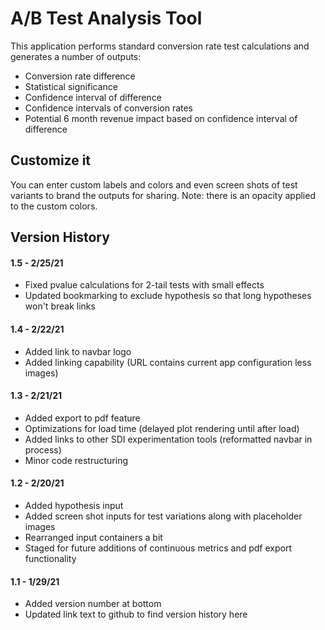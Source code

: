 # A/B Test Analysis Tool
This application performs standard conversion rate test calculations and generates a number of outputs:
- Conversion rate difference 
- Statistical significance
- Confidence interval of difference
- Confidence intervals of conversion rates
- Potential 6 month revenue impact based on confidence interval of difference

## Customize it
You can enter custom labels and colors and even screen shots of test variants to brand the outputs for sharing.
Note: there is an opacity applied to the custom colors.

## Version History
#### 1.5 - 2/25/21
- Fixed pvalue calculations for 2-tail tests with small effects
- Updated bookmarking to exclude hypothesis so that long hypotheses won't break links
#### 1.4 - 2/22/21
- Added link to navbar logo
- Added linking capability (URL contains current app configuration less images)
#### 1.3 - 2/21/21
- Added export to pdf feature
- Optimizations for load time (delayed plot rendering until after load)
- Added links to other SDI experimentation tools (reformatted navbar in process)
- Minor code restructuring
#### 1.2 - 2/20/21
- Added hypothesis input
- Added screen shot inputs for test variations along with placeholder images
- Rearranged input containers a bit
- Staged for future additions of continuous metrics and pdf export functionality
#### 1.1 - 1/29/21
- Added version number at bottom
- Updated link text to github to find version history here
